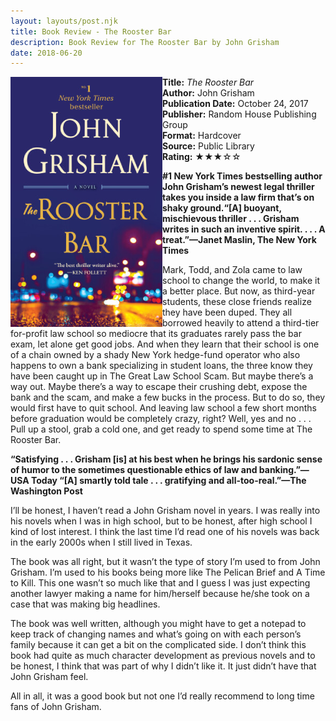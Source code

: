 ```yaml
---
layout: layouts/post.njk
title: Book Review - The Rooster Bar
description: Book Review for The Rooster Bar by John Grisham
date: 2018-06-20
---
```

<section class="review__info">

<img loading="lazy" class="movie__poster" src="/static/images/covers/theroosterbar.webp" alt="Book Cover for The Rooster Bar by John Grisham" width="243" height="400" align="left">
        
<b>Title:</b> <i>The Rooster Bar</i><br>
<b>Author:</b> John Grisham<br>
<b>Publication Date:</b> October 24, 2017<br>
<b>Publisher:</b> Random House Publishing Group<br>
<b>Format:</b> Hardcover<br>
<b>Source:</b> Public Library<br>
<b>Rating:</b> &#9733;&#9733;&#9733;&#9734;&#9734;
        
<p class="review__description"><b>#1 New York Times bestselling author John Grisham’s newest legal thriller takes you inside a law firm that’s on shaky ground.“[A] buoyant, mischievous thriller . . . Grisham writes in such an inventive spirit. . . . A treat.”—Janet Maslin, The New York Times</b></p>
        
<p>Mark, Todd, and Zola came to law school to change the world, to make it a better place. But now, as third-year students, these close friends realize they have been duped. They all borrowed heavily to attend a third-tier for-profit law school so mediocre that its graduates rarely pass the bar exam, let alone get good jobs. And when they learn that their school is one of a chain owned by a shady New York hedge-fund operator who also happens to own a bank specializing in student loans, the three know they have been caught up in The Great Law School Scam.   But maybe there’s a way out. Maybe there’s a way to escape their crushing debt, expose the bank and the scam, and make a few bucks in the process. But to do so, they would first have to quit school. And leaving law school a few short months before graduation would be completely crazy, right? Well, yes and no . . .   Pull up a stool, grab a cold one, and get ready to spend some time at The Rooster Bar. </p>
        
 <p><b>“Satisfying . . . Grisham [is] at his best when he brings his sardonic sense of humor to the sometimes questionable ethics of law and banking.”—USA Today   “[A] smartly told tale . . . gratifying and all-too-real.”—The Washington Post</b></p>
</section>

<p>I’ll be honest, I haven’t read a John Grisham novel in years. I was really into his novels when I was in high school, but to be honest, after high school I kind of lost interest. I think the last time I’d read one of his novels was back in the early 2000s when I still lived in Texas.</p>

<p>The book was all right, but it wasn’t the type of story I’m used to from John Grisham. I’m used to his books being more like The Pelican Brief and A Time to Kill. This one wasn’t so much like that and I guess I was just expecting another lawyer making a name for him/herself because he/she took on a case that was making big headlines.</p>

<p>The book was well written, although you might have to get a notepad to keep track of changing names and what’s going on with each person’s family because it can get a bit on the complicated side. I don’t think this book had quite as much character development as previous novels and to be honest, I think that was part of why I didn’t like it. It just didn’t have that John Grisham feel.</p>

<p>All in all, it was a good book but not one I’d really recommend to long time fans of John Grisham.</p>